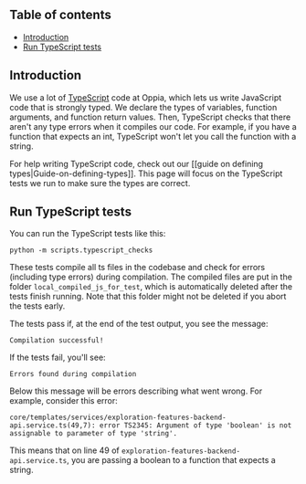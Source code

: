 ## Table of contents

* [Introduction](#introduction)
* [Run TypeScript tests](#run-typescript-tests)

## Introduction

We use a lot of [TypeScript](https://www.typescriptlang.org/) code at Oppia, which lets us write JavaScript code that is strongly typed. We declare the types of variables, function arguments, and function return values. Then, TypeScript checks that there aren't any type errors when it compiles our code. For example, if you have a function that expects an int, TypeScript won't let you call the function with a string.

For help writing TypeScript code, check out our [[guide on defining types|Guide-on-defining-types]]. This page will focus on the TypeScript tests we run to make sure the types are correct.

## Run TypeScript tests

You can run the TypeScript tests like this:

```console
python -m scripts.typescript_checks
```

These tests compile all ts files in the codebase and check for errors (including type errors) during compilation. The compiled files are put in the folder `local_compiled_js_for_test`, which is automatically deleted after the tests finish running. Note that this folder might not be deleted if you abort the tests early.

The tests pass if, at the end of the test output, you see the message:

```text
Compilation successful!
```

If the tests fail, you'll see:

```text
Errors found during compilation
```

Below this message will be errors describing what went wrong. For example, consider this error:

```text
core/templates/services/exploration-features-backend-api.service.ts(49,7): error TS2345: Argument of type 'boolean' is not assignable to parameter of type 'string'.
```

This means that on line 49 of `exploration-features-backend-api.service.ts`, you are passing a boolean to a function that expects a string.
